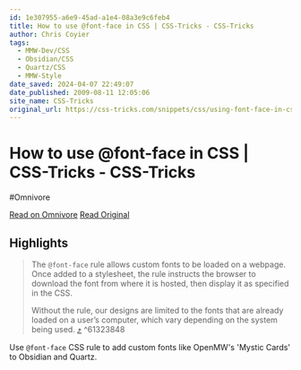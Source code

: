 ```yaml
---
id: 1e307955-a6e9-45ad-a1e4-08a3e9c6feb4
title: How to use @font-face in CSS | CSS-Tricks - CSS-Tricks
author: Chris Coyier
tags:
  - MMW-Dev/CSS
  - Obsidian/CSS
  - Quartz/CSS
  - MMW-Style
date_saved: 2024-04-07 22:49:07
date_published: 2009-08-11 12:05:06
site_name: CSS-Tricks
original_url: https://css-tricks.com/snippets/css/using-font-face-in-css/
---
```


# How to use @font-face in CSS | CSS-Tricks - CSS-Tricks
#Omnivore

[Read on Omnivore](https://omnivore.app/me/https-css-tricks-com-snippets-css-using-font-face-in-css-18eb82d077c)
[Read Original](https://css-tricks.com/snippets/css/using-font-face-in-css/)

## Highlights

> The `@font-face` rule allows custom fonts to be loaded on a webpage. Once added to a stylesheet, the rule instructs the browser to download the font from where it is hosted, then display it as specified in the CSS.
> 
> Without the rule, our designs are limited to the fonts that are already loaded on a user’s computer, which vary depending on the system being used. [⤴️](https://omnivore.app/me/https-css-tricks-com-snippets-css-using-font-face-in-css-18eb82d077c#61323848-9724-4a13-9ee8-531bbd9508db)  ^61323848

Use `@font-face` CSS rule to add custom fonts like OpenMW's 'Mystic Cards' to Obsidian and Quartz.

